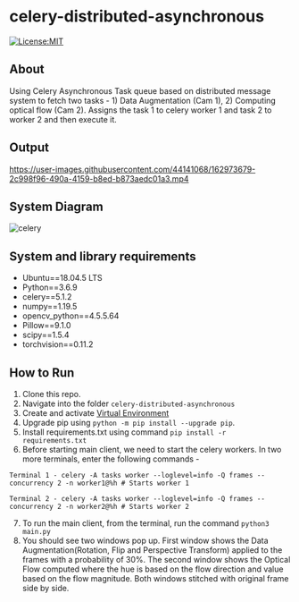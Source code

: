 # celery-distributed-asynchronous

[![License:MIT](https://img.shields.io/badge/License-MIT-green.svg)](https://github.com/nalindas9/celery-distributed-asynchronous/blob/master/LICENSE)

## About
Using Celery Asynchronous Task queue based on distributed message system to fetch two tasks - 1) Data Augmentation (Cam 1), 2) Computing optical flow (Cam 2). 
Assigns the task 1 to celery worker 1 and task 2 to worker 2 and then execute it.

## Output

https://user-images.githubusercontent.com/44141068/162973679-2c998f96-490a-4159-b8ed-b873aedc01a3.mp4

## System Diagram

![celery](https://user-images.githubusercontent.com/44141068/162987909-084eb2b9-abb9-407b-bf4a-fcfb30b6ae54.jpeg)


## System and library requirements

- Ubuntu==18.04.5 LTS
- Python==3.6.9
- celery==5.1.2
- numpy==1.19.5
- opencv_python==4.5.5.64
- Pillow==9.1.0
- scipy==1.5.4
- torchvision==0.11.2

## How to Run
1. Clone this repo. <br>
2. Navigate into the folder `celery-distributed-asynchronous` <br>
3. Create and activate [Virtual Environment](https://docs.python.org/3/library/venv.html) <br>
4. Upgrade pip using `python -m pip install --upgrade pip`.
5. Install requirements.txt using command `pip install -r requirements.txt`
6. Before starting main client, we need to start the celery workers. In two more terminals, enter the following commands - 

```
Terminal 1 - celery -A tasks worker --loglevel=info -Q frames --concurrency 2 -n worker1@%h # Starts worker 1

Terminal 2 - celery -A tasks worker --loglevel=info -Q frames --concurrency 2 -n worker2@%h # Starts worker 2
```

7. To run the main client, from the terminal, run the command `python3 main.py` <br>
8. You should see two windows pop up. First window shows the Data Augmentation(Rotation, Flip and Perspective Transform) applied to the frames with a probability of 30%. The second window shows the Optical Flow computed where the hue is based on the flow direction and value based on the flow magnitude. Both windows stitched with original frame side by side.


